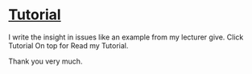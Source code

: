 # [Tutorial](https://github.com/DNABigBoss/MamovieBot/issues/2)

I write the insight in issues like an example from my lecturer give. Click Tutorial On top for Read my Tutorial.

Thank you very much.
